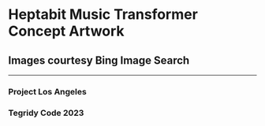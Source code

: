 # Heptabit Music Transformer Concept Artwork

## Images courtesy Bing Image Search

***

### Project Los Angeles
### Tegridy Code 2023
